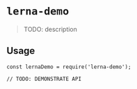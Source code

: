# `lerna-demo`

> TODO: description

## Usage

```
const lernaDemo = require('lerna-demo');

// TODO: DEMONSTRATE API
```

